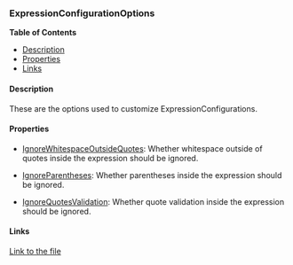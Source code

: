 ### ExpressionConfigurationOptions

**Table of Contents**
- [Description](#description)
- [Properties](#properties)
- [Links](#links)

#### Description

These are the options used to customize ExpressionConfigurations. 

#### Properties

- [IgnoreWhitespaceOutsideQuotes](../api/HL7Tools.ExpressionConfigurationOptions.html#HL7Tools_ExpressionConfigurationOptions_IgnoreWhitespaceOutsideQuotes): Whether whitespace outside of quotes inside the expression should be ignored.

- [IgnoreParentheses](../api/HL7Tools.ExpressionConfigurationOptions.html#HL7Tools_ExpressionConfigurationOptions_IgnoreParentheses): Whether parentheses inside the expression should be ignored.

- [IgnoreQuotesValidation](../api/HL7Tools.ExpressionConfigurationOptions.html#HL7Tools_ExpressionConfigurationOptions_IgnoreQuotesValidation): Whether quote validation inside the expression should be ignored.

#### Links

[Link to the file](../api/HL7Tools.ExpressionConfigurationOptions.html)